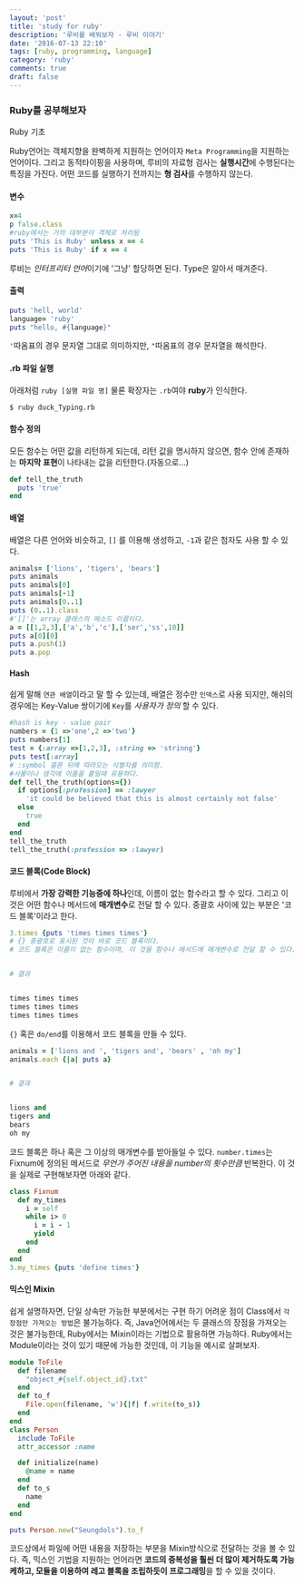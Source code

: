 ```yaml
---
layout: 'post'
title: 'study for ruby'
description: '루비를 배워보자 - 루비 이야기'
date: '2016-07-13 22:10'
tags: [ruby, programming, language]
category: 'ruby'
comments: true
draft: false
---
```


### Ruby를 공부해보자

Ruby 기초

Ruby언어는 객체지향을 완벽하게 지원하는 언어이자 `Meta Programming`을 지원하는 언어이다. 그리고 동적타이핑을 사용하며, 루비의 자료형 검사는 **실행시간**에 수행된다는 특징을 가진다. 어떤 코드를 실행하기 전까지는 **형 검사**를 수행하지 않는다.

#### 변수

```ruby
x=4
p false.class
#ruby에서는 거의 대부분이 객체로 처리됨
puts 'This is Ruby' unless x == 4
puts 'This is Ruby' if x == 4
```

루비는 *인터프리터 언어*이기에 '그냥' 할당하면 된다. Type은 알아서 매겨준다.

#### 출력

```ruby
puts 'hell, world'
language= 'ruby'
puts "hello, #{language}"
```

`'`따옴표의 경우 문자열 그대로 의미하지만, `"`따옴표의 경우 문자열을 해석한다.

#### .rb 파일 실행

아래처럼 `ruby [실행 파일 명]` 물론 확장자는 `.rb`여야 **ruby**가 인식한다.

```bash
$ ruby duck_Typing.rb
```

#### 함수 정의

모든 함수는 어떤 값을 리턴하게 되는데, 리턴 값을 명시하지 않으면, 함수 안에 존재하는 **마지막 표현**이 나타내는 값을 리턴한다.(자동으로…)

```ruby
def tell_the_truth
  puts 'true'
end
```

#### 배열

배열은 다른 언어와 비슷하고, `[]` 를 이용해 생성하고, `-1`과 같은 첨자도 사용 할 수 있다.

```ruby
animals= ['lions', 'tigers', 'bears']
puts animals
puts animals[0]
puts animals[-1]
puts animals[0..1]
puts (0..1).class
#'[]'는 array 클래스의 메소드 이름이다.
a = [[1,2,3],['a','b','c'],['ser','ss',10]]
puts a[0][0]
puts a.push(1)
puts a.pop
```

#### Hash

쉽게 말해 `연관 배열`이라고 말 할 수 있는데, 배열은 정수만 `인덱스`로 사용 되지만, 해쉬의 경우에는 Key-Value 쌍이기에 `Key`를 _사용자가 정의_ 할 수 있다.

```ruby
#hash is key - value pair
numbers = {1 =>'one',2 =>'two'}
puts numbers[1]
test = {:array =>[1,2,3], :string => 'strinng'}
puts test[:array]
# :symbol 콜론 뒤에 따라오는 식별자를 의미함.
#사물이나 생각에 이름을 붙일때 유용하다.
def tell_the_truth(options={})
  if options[:profession] == :lawyer
    'it could be believed that this is almost certainly not false'
  else
    true
  end
end
tell_the_truth
tell_the_truth(:profession => :lawyer)
```

#### 코드 블록(Code Block)

루비에서 **가장 강력한 기능중에 하나**인데, 이름이 없는 함수라고 할 수 있다. 그리고 이 것은 어떤 함수나 메서드에 **매개변수**로 전달 할 수 있다. 중괄호 사이에 있는 부분은 '코드 블록'이라고 한다.

```ruby
3.times {puts 'times times times'}
# {} 중괄호로 표시된 것이 바로 코드 블록이다.
# 코드 블록은 이름이 없는 함수이며, 이 것을 함수나 메서드에 매개변수로 전달 할 수 있다.


# 결과


times times times
times times times
times times times
```

`{}` 혹은 `do/end`를 이용해서 코드 블록을 만들 수 있다.

```ruby
animals = ['lions and ', 'tigers and', 'bears' , 'oh my']
animals.each {|a| puts a}


# 결과


lions and
tigers and
bears
oh my
```

코드 블록은 하나 혹은 그 이상의 매개변수를 받아들일 수 있다. `number.times`는 Fixnum에 정의된 메서드로 _무언가 주어진 내용을 number의 횟수만큼_ 반복한다. 이 것을 실제로 구현해보자면 아래와 같다.

```ruby
class Fixnum
  def my_times
    i = self
    while i> 0
      i = i - 1
      yield
    end
  end
end
3.my_times {puts 'define times'}
```

#### 믹스인 Mixin

쉽게 설명하자면, 단일 상속만 가능한 부분에서는 구현 하기 어려운 점이 Class에서 `각 장점만 가져오는 방법`은 불가능하다. 즉, Java언어에서는 두 클래스의 장점을 가져오는 것은 불가능한데, Ruby에서는 Mixin이라는 기법으로 활용하면 가능하다. Ruby에서는 Module이라는 것이 있기 때문에 가능한 것인데, 이 기능을 예시로 살펴보자.

```ruby
module ToFile
  def filename
    "object_#{self.object_id}.txt"
  end
  def to_f
    File.open(filename, 'w'){|f| f.write(to_s)}
  end
end
class Person
  include ToFile
  attr_accessor :name

  def initialize(name)
    @name = name
  end
  def to_s
    name
  end
end

puts Person.new("Seungdols").to_f
```

코드상에서 파일에 어떤 내용을 저장하는 부분을 Mixin방식으로 전달하는 것을 볼 수 있다. 즉, 믹스인 기법을 지원하는 언어라면 **코드의 중복성을 훨씬 더 많이 제거하도록 가능케하고, 모듈을 이용하여 레고 블록을 조립하듯이 프로그래밍**을 할 수 있을 것이다.
